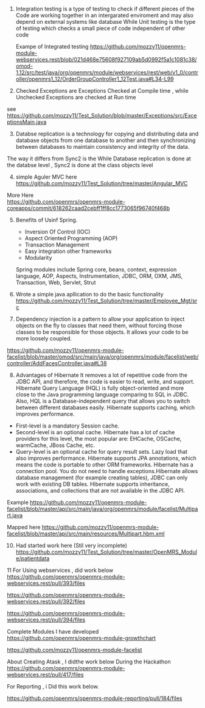 1. Integration testing is a type of testing to check if different pieces of the Code are working together in an intergarated enviroment and may also depend on external systems like database
   While Unit testing is the type of testing which checks a small piece of code independent of other code

   Exampe of Integrated testing 
  https://github.com/mozzy11/openmrs-module-webservices.rest/blob/021d468e75608f927109ab5d0992f5a1c1081c38/omod-1.12/src/test/java/org/openmrs/module/webservices/rest/web/v1_0/controller/openmrs1_12/OrderGroupController1_12Test.java#L34-L99


  2. Checked Exceptions are Exceptions Checked at Compile time , while Unchecked Exceptions are checked at Run time

  see  https://github.com/mozzy11/Test_Solution/blob/master/Exceptions/src/ExceptionsMain.java

  3. Databse replication is a technology for copying and distributing data and database objects from one database to another and then synchronizing between databases to maintain consistency and integrity of the data. 

  The way it differs from Sync2 is the While Database replication is done at the databse level , Sync2 is done at the class objects level 

  4. simple Aguler MVC  here https://github.com/mozzy11/Test_Solution/tree/master/Angular_MVC

  More Here  
  https://github.com/openmrs/openmrs-module-coreapps/commit/618262caad2cebff1ff8cc1773065f96740f468b

  5. Benefits of Usinf Spring.
        *  Inversion Of Control (IOC)
        *    Aspect Oriented Programming (AOP)
        * Transaction Management
        *  Easy integration other frameworks
        *  Modularity

        Spring modules include Spring core, beans, context, expression language, AOP, Aspects, Instrumentation, JDBC, ORM, OXM, JMS, Transaction, Web, Servlet, Strut

6. Wrote a simple java apllication to do the basic functionality
   https://github.com/mozzy11/Test_Solution/tree/master/Employee_Mgt/src


7. Dependency injection is a pattern to allow your application to inject objects on the fly to classes that need them, without forcing those classes to be responsible for those objects. It allows your code to be more loosely coupled. 

https://github.com/mozzy11/openmrs-module-facelist/blob/master/omod/src/main/java/org/openmrs/module/facelist/web/controller/AddFacesController.java#L38


8.  Advantages of Hibernate 
It removes a lot of repetitive code from the JDBC API, and therefore, the code is easier to read, write, and support.
Hibernate Query Language (HQL) is fully object-oriented and more close to the Java programming language comparing to SQL in JDBC. Also, HQL is a Database-independent query that allows you to switch between different databases easily.
Hibernate supports caching, which improves performance.
- First-level is a mandatory Session cache.
- Second-level is an optional cache. Hibernate has a lot of cache providers for this level, the most popular are: EHCache, OSCache, warmCache, JBoss Cache, etc.
- Query-level is an optional cache for query result sets.
Lazy load that also improves performance.
Hibernate supports JPA annotations, which means the code is portable to other ORM frameworks.
Hibernate has a connection pool.
You do not need to handle exceptions.Hibernate allows database management (for example creating tables), JDBC can only work with existing DB tables.
Hibernate supports inheritance, associations, and collections that are not available in the JDBC API.

Example 
https://github.com/mozzy11/openmrs-module-facelist/blob/master/api/src/main/java/org/openmrs/module/facelist/Multipart.java

Mapped here
https://github.com/mozzy11/openmrs-module-facelist/blob/master/api/src/main/resources/Multipart.hbm.xml


10. Had started work here (Stil very incomplete)
https://github.com/mozzy11/Test_Solution/tree/master/OpenMRS_Module/patientdata

11   For Using webservices , did work below
https://github.com/openmrs/openmrs-module-webservices.rest/pull/393/files

https://github.com/openmrs/openmrs-module-webservices.rest/pull/392/files

https://github.com/openmrs/openmrs-module-webservices.rest/pull/394/files 


 Complete Modules I have developed   
https://github.com/openmrs/openmrs-module-growthchart  

https://github.com/mozzy11/openmrs-module-facelist


About Creating Atask , I didthe work below During the Hackathon 
https://github.com/openmrs/openmrs-module-webservices.rest/pull/417/files


For Reporting , i Did this work below.

https://github.com/openmrs/openmrs-module-reporting/pull/184/files
